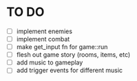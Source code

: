 # TO DO
- [ ] implement enemies
- [ ] implement combat
- [ ] make get_input fn for game::run
- [ ] flesh out game story (rooms, items, etc)
- [ ] add music to gameplay
- [ ] add trigger events for different music